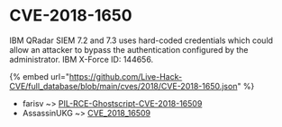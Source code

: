 # CVE-2018-1650

IBM QRadar SIEM 7.2 and 7.3 uses hard-coded credentials which could allow an attacker to bypass the authentication configured by the administrator. IBM X-Force ID: 144656.

{% embed url="https://github.com/Live-Hack-CVE/full_database/blob/main/cves/2018/CVE-2018-1650.json" %}


* farisv ~> [PIL-RCE-Ghostscript-CVE-2018-16509](https://www.alice-snow.ru/2018/database/cve-2018-1650/pil-rce-ghostscript-cve-2018-16509-farisv)
* AssassinUKG ~> [CVE_2018_16509](https://www.alice-snow.ru/2018/database/cve-2018-1650/cve_2018_16509-assassinukg)